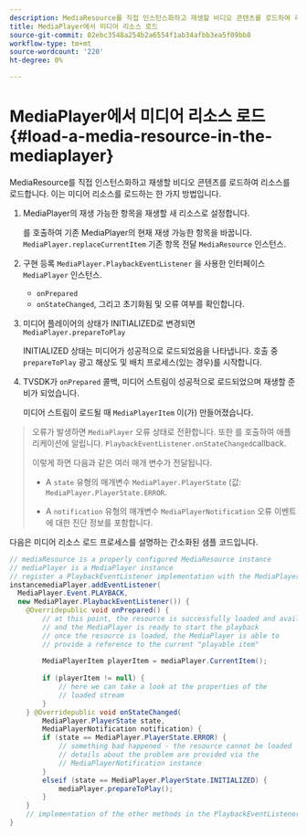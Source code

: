 ```yaml
---
description: MediaResource를 직접 인스턴스화하고 재생할 비디오 콘텐츠를 로드하여 리소스를 로드합니다. 이는 미디어 리소스를 로드하는 한 가지 방법입니다.
title: MediaPlayer에서 미디어 리소스 로드
source-git-commit: 02ebc3548a254b2a6554f1ab34afbb3ea5f09bb8
workflow-type: tm+mt
source-wordcount: '220'
ht-degree: 0%

---
```


# MediaPlayer에서 미디어 리소스 로드 {#load-a-media-resource-in-the-mediaplayer}

MediaResource를 직접 인스턴스화하고 재생할 비디오 콘텐츠를 로드하여 리소스를 로드합니다. 이는 미디어 리소스를 로드하는 한 가지 방법입니다.

1. MediaPlayer의 재생 가능한 항목을 재생할 새 리소스로 설정합니다.

   를 호출하여 기존 MediaPlayer의 현재 재생 가능한 항목을 바꿉니다. `MediaPlayer.replaceCurrentItem` 기존 항목 전달 `MediaResource` 인스턴스.

1. 구현 등록 `MediaPlayer.PlaybackEventListener` 을 사용한 인터페이스 `MediaPlayer` 인스턴스.

   * `onPrepared`
   * `onStateChanged`, 그리고 초기화됨 및 오류 여부를 확인합니다.

1. 미디어 플레이어의 상태가 INITIALIZED로 변경되면 `MediaPlayer.prepareToPlay`

   INITIALIZED 상태는 미디어가 성공적으로 로드되었음을 나타냅니다. 호출 중 `prepareToPlay` 광고 해상도 및 배치 프로세스(있는 경우)를 시작합니다.

1. TVSDK가 `onPrepared` 콜백, 미디어 스트림이 성공적으로 로드되었으며 재생할 준비가 되었습니다.

   미디어 스트림이 로드될 때 `MediaPlayerItem` 이(가) 만들어졌습니다.

>오류가 발생하면 `MediaPlayer` 오류 상태로 전환합니다. 또한 를 호출하여 애플리케이션에 알립니다. `PlaybackEventListener.onStateChanged`callback.
>
>이렇게 하면 다음과 같은 여러 매개 변수가 전달됩니다.
>* A `state` 유형의 매개변수 `MediaPlayer.PlayerState` (값: `MediaPlayer.PlayerState.ERROR`.
>
>* A `notification` 유형의 매개변수 `MediaPlayerNotification` 오류 이벤트에 대한 진단 정보를 포함합니다.

다음은 미디어 리소스 로드 프로세스를 설명하는 간소화된 샘플 코드입니다.

```java
// mediaResource is a properly configured MediaResource instance 
// mediaPlayer is a MediaPlayer instance 
// register a PlaybackEventListener implementation with the MediaPlayer  
instancemediaPlayer.addEventListener( 
  MediaPlayer.Event.PLAYBACK, 
  new MediaPlayer.PlaybackEventListener()) { 
    @Overridepublic void onPrepared() { 
        // at this point, the resource is successfully loaded and available 
        // and the MediaPlayer is ready to start the playback 
        // once the resource is loaded, the MediaPlayer is able to 
        // provide a reference to the current "playable item" 
 
        MediaPlayerItem playerItem = mediaPlayer.CurrentItem(); 
 
        if (playerItem != null) {     
            // here we can take a look at the properties of the     
            // loaded stream 
        } 
    } @Overridepublic void onStateChanged( 
        MediaPlayer.PlayerState state,  
        MediaPlayerNotification notification) { 
        if (state == MediaPlayer.PlayerState.ERROR) { 
            // something bad happened - the resource cannot be loaded    
            // details about the problem are provided via the  
            // MediaPlayerNotification instance 
        }  
        elseif (state == MediaPlayer.PlayerState.INITIALIZED) {     
            mediaPlayer.prepareToPlay(); 
        } 
    } 
    // implementation of the other methods in the PlaybackEventListener interface... 
} 
```
